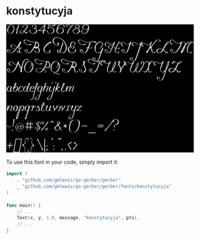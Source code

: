 # konstytucyja

![konstytucyja](konstytucyja.png)

To use this font in your code, simply import it:

```go
import (
	. "github.com/gmlewis/go-gerber/gerber"
	_ "github.com/gmlewis/go-gerber/gerber/fonts/konstytucyja"
)

func main() {
	// ...
	Text(x, y, 1.0, message, "konstytucyja", pts),
	// ...
}
```
